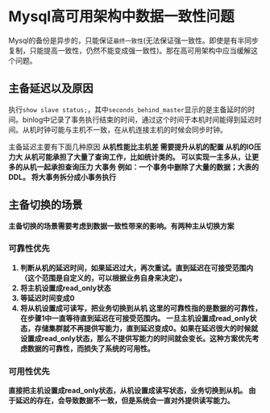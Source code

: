 # Mysql高可用架构中数据一致性问题

Mysql的备份是异步的，只能保证``最终一致性``(无法保证强一致性。即使是有半同步复制，只能提高一致性，仍然不能变成强一致性)。那在高可用架构中应当缓解这个问题。


## 主备延迟以及原因

执行``show slave status;``，其中``seconds_behind_master``显示的是主备延时的时间。binlog中记录了事务执行结束的时间，通过这个时间于本机时间能得到延迟时间。从机时钟可能与主机不一致，在从机连接主机的时候会同步时钟。

主备延迟主要有下面几种原因
<strong>从机性能比主机差<strong>
需要提升从机的配置
<strong>从机的IO压力大<strong>
从机可能承担了大量了查询工作，比如统计类的。
可以实现一主多从，让更多的从机一起承担查询压力
<strong>大事务<strong>
例如：一个事务中删除了大量的数据；大表的DDL。
将大事务拆分成小事务执行

## 主备切换的场景

主备切换的场景需要考虑到数据一致性带来的影响。有两种主从切换方案

### 可靠性优先

1. 判断从机的延迟时间，如果延迟过大，再次重试。直到延迟在可接受范围内（这个范围是自定义的，可以根据业务自身来决定）。
2. 将主机设置成read_only状态
3. 等延迟时间变成0
4. 将从机设置成可读写，把业务切换到从机
这里的可靠性指的是数据的可靠性，在步骤1中一直等待直到延迟在可接受范围内。
一旦主机设置成read_only状态，存储集群就不再提供写能力，直到延迟变成0。如果在延迟很大的时候就设置成read_only状态，那么不提供写能力的时间就会变长。这种方案优先考虑数据的可靠性，而损失了系统的可用性。

### 可用性优先

直接把主机设置成read_only状态，从机设置成读写状态，业务切换到从机。
由于延迟的存在，会导致数据不一致，但是系统会一直对外提供读写能力。





